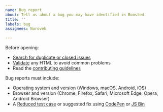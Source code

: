 ```yaml
---
name: Bug report
about: Tell us about a bug you may have identified in Boosted.
title: ''
labels: bug
assignees: Nurovek

---
```


Before opening:

- [Search for duplicate or closed issues](https://github.com/Orange-OpenSource/Orange-Boosted-Bootstrap/issues?utf8=%E2%9C%93&q=is%3Aissue)
- [Validate](https://html5.validator.nu/) any HTML to avoid common problems
- Read the [contributing guidelines](https://github.com/Orange-OpenSource/Orange-Boosted-Bootstrap/blob/main/.github/CONTRIBUTING.md)

Bug reports must include:

- Operating system and version (Windows, macOS, Android, iOS)
- Browser and version (Chrome, Firefox, Safari, Microsoft Edge, Opera, Android Browser)
- A [Reduced test case](https://css-tricks.com/reduced-test-cases/) or suggested fix using [CodePen](https://codepen.io/) or [JS Bin](https://jsbin.com/)
